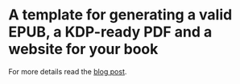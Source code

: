 # A template for generating a valid EPUB, a KDP-ready PDF and a website for your book

For more details read the [blog post](https://www.brodrigues.co/blog/2023-06-29-book_quarto/).
